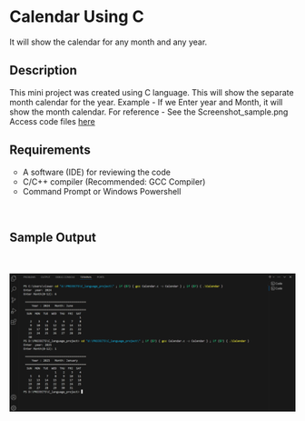 <h1>Calendar Using C</h1>

It will show the calendar for any month and any year.

<h2>Description</h2>

This mini project was created using C language. This  will show the separate month calendar for the year.
Example - If we Enter year and Month, it will show the month calendar.
For reference - See the Screenshot_sample.png<br>
Access code files <a href="https://github.com/mariyaviswa/Calendar_Using_C_language/blob/main/C_language_project/Calendar.c">here</a>

<h2>Requirements</h2>

<ul style="list-style-type: circle;">
  <li>A software (IDE) for reviewing the code</li>
  <li>C/C++ compiler (Recommended: GCC Compiler)</li>
  <li>Command Prompt or Windows Powershell</li>
</ul>
<br>
<h2>Sample Output</h2>
<br>
<br>
<img src="https://github.com/mariyaviswa/Calendar_Using_C_language/blob/main/C_language_project/Screenshot_sample.png">
